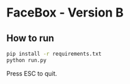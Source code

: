 # FaceBox - Version B

## How to run
```bash
pip install -r requirements.txt
python run.py
```

Press ESC to quit.
